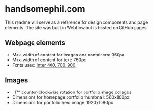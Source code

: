 # handsomephil.com
This readme will serve as a reference for design components and page elements. The site was built in Webflow but is hosted on GitHub pages.

## Webpage elements
- Max-width of content for images and containers: 960px
- Max-width of content for text: 760px
- Fonts used: [Inter 400, 700, 900](https://fonts.google.com/specimen/Inter?preview.text=Phil%20Carter%20-%20Product%20Designer&preview.text_type=custom)

## Images
- -17° counter-clockwise rotation for portfolio image collages
- Dimensions for homepage portfolio thumbnail: 560x800px
- Dimensions for portfolio hero image: 1920x1080px
